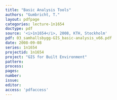 ```yaml
---
title: "Basic Analysis Tools"
authors: "Gumbricht, T."
layout: pdfpage
categories: lecture-1n1654
doctype: pdf
source: '<i>1n1654</i>, 2008, KTH, Stockholm'
pdf: 03_samhallsbygg-GIS_basic-analysis_v66.pdf
date: 2008-09-08
series: 1n1654
projectid: 1n1654
project: "GIS for Built Environment"
pattern:
process:
pages:
number:
issue:
editor:
access: 'pdfaccess'
---
```

